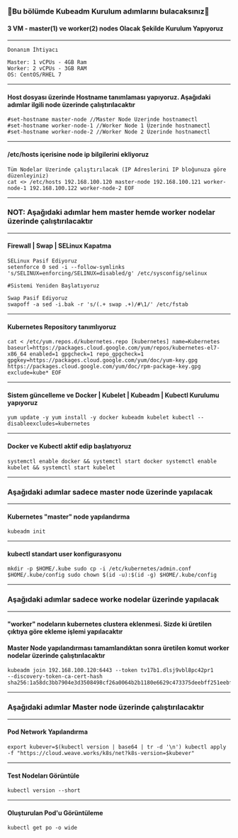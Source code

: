 ### 📗Bu bölümde Kubeadm Kurulum adımlarını bulacaksınız📗

#### 3 VM - master(1) ve worker(2) nodes Olacak Şekilde Kurulum Yapıyoruz
***
```
Donanım İhtiyacı

Master: 1 vCPUs - 4GB Ram
Worker: 2 vCPUs - 3GB RAM 
OS: CentOS/RHEL 7
```
***
#### Host dosyası üzerinde Hostname tanımlaması yapıyoruz. Aşağıdaki adımlar ilgili node üzerinde çalıştırılacaktır
```
#set-hostname master-node //Master Node Üzerinde hostnamectl 
#set-hostname worker-node-1 //Worker Node 1 Üzerinde hostnamectl 
#set-hostname worker-node-2 //Worker Node 2 Üzerinde hostnamectl 
```
***
#### /etc/hosts içerisine node ip bilgilerini ekliyoruz
```
Tüm Nodelar Üzerinde çalıştırılacak (IP Adreslerini IP bloğunuza göre düzenleyiniz)
cat <> /etc/hosts 192.168.100.120 master-node 192.168.100.121 worker-node-1 192.168.100.122 worker-node-2 EOF
```
***
### NOT: Aşağıdaki adımlar hem master hemde worker nodelar üzerinde  çalıştırılacaktır
***
####  Firewall | Swap | SELinux Kapatma
```
SELinux Pasif Ediyoruz
setenforce 0 sed -i --follow-symlinks 's/SELINUX=enforcing/SELINUX=disabled/g' /etc/sysconfig/selinux

#Sistemi Yeniden Başlatıyoruz

Swap Pasif Ediyoruz
swapoff -a sed -i.bak -r 's/(.+ swap .+)/#\1/' /etc/fstab
```
***
#### Kubernetes Repository tanımlıyoruz
```
cat < /etc/yum.repos.d/kubernetes.repo [kubernetes] name=Kubernetes baseurl=https://packages.cloud.google.com/yum/repos/kubernetes-el7-x86_64 enabled=1 gpgcheck=1 repo_gpgcheck=1 gpgkey=https://packages.cloud.google.com/yum/doc/yum-key.gpg https://packages.cloud.google.com/yum/doc/rpm-package-key.gpg exclude=kube* EOF
```
***
#### Sistem güncelleme ve Docker | Kubelet | Kubeadm | Kubectl Kurulumu yapıyoruz
```
yum update -y yum install -y docker kubeadm kubelet kubectl --disableexcludes=kubernetes
```
***
#### Docker ve Kubectl aktif edip başlatıyoruz
```
systemctl enable docker && systemctl start docker systemctl enable kubelet && systemctl start kubelet
```
***
### Aşağıdaki adımlar sadece master node üzerinde yapılacak
***
#### Kubernetes "master" node yapılandırma
```
kubeadm init
```
***
#### kubectl standart user konfigurasyonu
```
mkdir -p $HOME/.kube sudo cp -i /etc/kubernetes/admin.conf
$HOME/.kube/config sudo chown $(id -u):$(id -g) $HOME/.kube/config
```
***
### Aşağıdaki adımlar sadece worke nodelar üzerinde yapılacak
***
#### "worker" nodeların kubernetes clustera eklenmesi. Sizde ki üretilen çıktıya göre ekleme işlemi yapılacaktır 
####  Master Node yapılandırması tamamlandıktan sonra üretilen komut worker nodelar üzerinde çalıştırılacaktır
```
kubeadm join 192.168.100.120:6443 --token tv17b1.dlsj9vbl8pc42pr1
--discovery-token-ca-cert-hash sha256:1a58dc3bb7904e3d3508498cf26a0064b2b1180e6629c473375deebff251eebf
```
***
### Aşağıdaki adımlar Master node üzerinde çalıştırılacaktır
***
#### Pod Network Yapılandırma
```
export kubever=$(kubectl version | base64 | tr -d '\n') kubectl apply -f "https://cloud.weave.works/k8s/net?k8s-version=$kubever"
```
***
#### Test Nodeları Görüntüle
```
kubectl version --short
```
***
#### Oluşturulan Pod'u Görüntüleme
```
kubectl get po -o wide
```
